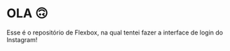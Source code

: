 # OLA 🙃

Esse é o repositório  de Flexbox, na qual tentei fazer a interface de login do Instagram! 

